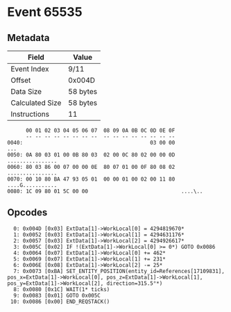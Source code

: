# Event 65535

## Metadata

| Field           | Value    |
|-----------------|----------|
| Event Index     | 9/11     |
| Offset          | 0x004D   |
| Data Size       | 58 bytes |
| Calculated Size | 58 bytes |
| Instructions    | 11       |

```
      00 01 02 03 04 05 06 07  08 09 0A 0B 0C 0D 0E 0F
      -- -- -- -- -- -- -- --  -- -- -- -- -- -- -- --
0040:                                         03 00 00               ...
0050: 0A 80 03 01 00 0B 80 03  02 00 0C 80 02 00 00 0D  ................
0060: 80 03 86 00 07 00 00 0E  80 07 01 00 0F 80 08 02  ................
0070: 00 10 80 BA 47 93 05 01  00 00 01 00 02 00 11 80  ....G...........
0080: 1C 09 80 01 5C 00 00                              ....\..         
```

## Opcodes

```
  0: 0x004D [0x03] ExtData[1]->WorkLocal[0] = 4294819670*
  1: 0x0052 [0x03] ExtData[1]->WorkLocal[1] = 4294631176*
  2: 0x0057 [0x03] ExtData[1]->WorkLocal[2] = 4294926617*
  3: 0x005C [0x02] IF !(ExtData[1]->WorkLocal[0] >= 0*) GOTO 0x0086
  4: 0x0064 [0x07] ExtData[1]->WorkLocal[0] += 462*
  5: 0x0069 [0x07] ExtData[1]->WorkLocal[1] += 231*
  6: 0x006E [0x08] ExtData[1]->WorkLocal[2] -= 25*
  7: 0x0073 [0xBA] SET_ENTITY_POSITION(entity_id=References[17109831], pos_x=ExtData[1]->WorkLocal[0], pos_z=ExtData[1]->WorkLocal[1], pos_y=ExtData[1]->WorkLocal[2], direction=315.5°*)
  8: 0x0080 [0x1C] WAIT(1* ticks)
  9: 0x0083 [0x01] GOTO 0x005C
 10: 0x0086 [0x00] END_REQSTACK()
```
